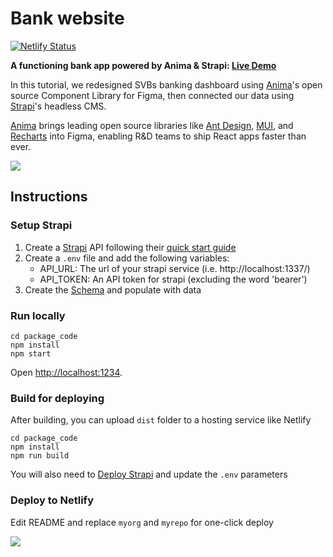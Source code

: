# Bank website

[![Netlify Status](https://api.netlify.com/api/v1/badges/9d830211-5fb8-4d50-9622-0931e0d8a36f/deploy-status)](https://app.netlify.com/sites/anima-bank-demo/deploys)

**A functioning bank app powered by Anima & Strapi: [Live Demo](https://anima-bank-demo.netlify.app/)**

In this tutorial, we redesigned SVBs banking dashboard using [Anima](https://www.animaapp.com)'s open source Component Library for Figma, then connected our data using [Strapi](https://strapi.io/)'s headless CMS.

[Anima](https://www.animaapp.com) brings leading open source libraries like [Ant Design](https://ant.design/), [MUI](https://mui.com/), and [Recharts](https://recharts.org/) into Figma, enabling R&D teams to ship React apps faster than ever.

[![](https://animaapp.s3.amazonaws.com/sample-files/bank-website/bank-app-cover.png)](https://anima-bank-demo.netlify.app/)

## Instructions

### Setup Strapi
1. Create a [Strapi](https://strapi.io/) API following their [quick start guide](https://docs.strapi.io/developer-docs/latest/getting-started/quick-start.html#quick-start-guide)
2. Create a `.env` file and add the following variables:
    - API_URL: The url of your strapi service (i.e. http://localhost:1337/)
    - API_TOKEN: An API token for strapi (excluding the word 'bearer')
3. Create the [Schema](SCHEMA.md) and populate with data

### Run locally
```
cd package_code
npm install
npm start
```
Open [http://localhost:1234](http://localhost:1234).

### Build for deploying 

After building, you can upload `dist` folder to a hosting service like Netlify

```
cd package_code
npm install
npm run build
```

You will also need to [Deploy Strapi](https://docs.strapi.io/developer-docs/latest/setup-deployment-guides/deployment.html) and update the `.env` parameters

### Deploy to Netlify

Edit README and replace `myorg` and `myrepo` for one-click deploy

[![](https://www.netlify.com/img/deploy/button.svg)](https://app.netlify.com/start/deploy?repository=https://github.com/myorg/myrepo)